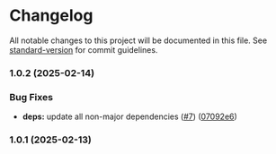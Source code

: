 # Changelog

All notable changes to this project will be documented in this file. See [standard-version](https://github.com/conventional-changelog/standard-version) for commit guidelines.

### 1.0.2 (2025-02-14)


### Bug Fixes

* **deps:** update all non-major dependencies ([#7](https://github.com/Adrianmjim/hono-api-example/issues/7)) ([07092e6](https://github.com/Adrianmjim/hono-api-example/commit/07092e63f08011ab89cfe26d2db87da3422a5524))

### 1.0.1 (2025-02-13)
